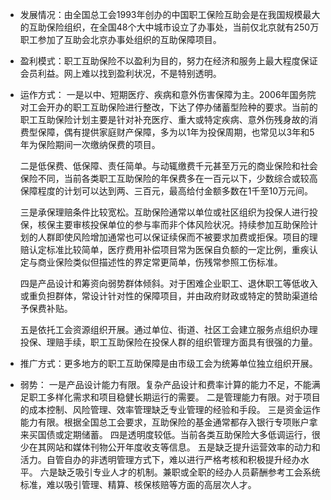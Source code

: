 - 发展情况：由全国总工会1993年创办的中国职工保险互助会是在我国规模最大的互助保险组织，在全国48个大中城市设立了办事处，当前仅北京就有250万职工参加了互助会北京办事处组织的互助保障项目。

- 盈利模式：职工互助保险不以盈利为目的，努力在经济和服务上最大程度保证会员利益。网上难以找到盈利状况，不是特别透明。

- 运作方式：
    一是以中、短期医疗、疾病和意外伤害保障为主。2006年国务院对工会开办的职工互助保险进行整改，下达了停办储蓄型险种的要求。当前的职工互助保险计划主要是针对补充医疗、重大或特定疾病、意外伤残身故的消费型保障，偶有提供家庭财产保障，多为以1年为投保周期，也常见以3年和5年为保险期间一次缴纳保费的项目。

    二是低保费、低保障、责任简单。与动辄缴费千元甚至万元的商业保险和社会保险不同，当前各类职工互助保险的年保费多在一百元以下，少数综合或较高保障程度的计划可以达到两、三百元，最高给付金额多数在1千至10万元间。

    三是承保理赔条件比较宽松。互助保险通常以单位或社区组织为投保人进行投保，核保主要审核投保单位的参与率而非个体风险状况。持续参加互助保险计划的人群即使风险增加通常也可以保证续保而不被要求加费或拒保。项目的理赔认定标准比较简单，医疗费用补偿项目常为医保自负额的一定比例，重疾认定与商业保险类似但描述性的界定常更简单，伤残常参照工伤标准。

    四是产品设计和筹资向弱势群体倾斜。对于困难企业职工、退休职工等低收入或重负担群体，常设计针对性的保障项目，并由政府财政或特定的赞助渠道给予保费补贴。

    五是依托工会资源组织开展。通过单位、街道、社区工会建立服务点组织办理投保、理赔手续，职工互助保险在投保人群的组织管理方面具有很强的力量。

- 推广方式：更多地方的职工互助保障是由市级工会为统筹单位独立组织开展。

- 弱势：
    一是产品设计能力有限。复杂产品设计和费率计算的能力不足，不能满足职工多样化需求和项目稳健长期运行的需要。
    二是管理能力有限。对于项目的成本控制、风险管理、效率管理缺乏专业管理的经验和手段。
    三是资金运作能力有限。根据全国总工会要求，互助保险的基金通常都存入银行专项账户拿来买国债或定期储蓄。
    四是透明度较低。当前各类互助保险大多低调运行，很少在其网站和媒体刊物公开年度收支等信息。
    五是缺乏提升运营效率的动力和活力。自管自办的非透明管理方式下，难以进行严格考核和积极提升经办水平。
    六是缺乏吸引专业人才的机制。兼职或全职的经办人员薪酬参考工会系统标准，难以吸引管理、精算、核保核赔等方面的高层次人才。
